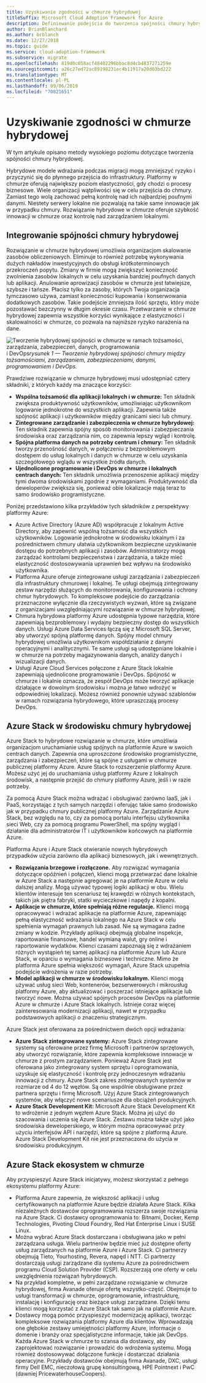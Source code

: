 ```yaml
---
title: Uzyskiwanie zgodności w chmurze hybrydowej
titleSuffix: Microsoft Cloud Adoption Framework for Azure
description: Definiowanie podejścia do tworzenia spójności chmury hybrydowej.
author: BrianBlanchard
ms.author: brblanch
ms.date: 12/27/2018
ms.topic: guide
ms.service: cloud-adoption-framework
ms.subservice: migrate
ms.openlocfilehash: 819d0c058acf48402296bbac8d4cb4837271259e
ms.sourcegitcommit: a26c27ed72ac89198231ec4b11917a20d03bd222
ms.translationtype: MT
ms.contentlocale: pl-PL
ms.lasthandoff: 09/06/2019
ms.locfileid: "70821651"
---
```

# <a name="create-hybrid-cloud-consistency"></a>Uzyskiwanie zgodności w chmurze hybrydowej

W tym artykule opisano metody wysokiego poziomu dotyczące tworzenia spójności chmury hybrydowej.

Hybrydowe modele wdrażania podczas migracji mogą zmniejszyć ryzyko i przyczynić się do płynnego przejścia do infrastruktury. Platformy w chmurze oferują największy poziom elastyczności, gdy chodzi o procesy biznesowe. Wiele organizacji wątpliwości się w celu przejścia do chmury. Zamiast tego wolą zachować pełną kontrolę nad ich najbardziej poufnymi danymi. Niestety serwery lokalne nie pozwalają na takie same innowacje jak w przypadku chmury. Rozwiązanie hybrydowe w chmurze oferuje szybkość innowacji w chmurze oraz kontrolę nad zarządzaniem lokalnymi.

## <a name="integrate-hybrid-cloud-consistency"></a>Integrowanie spójności chmury hybrydowej

Rozwiązanie w chmurze hybrydowej umożliwia organizacjom skalowanie zasobów obliczeniowych. Eliminuje to również potrzebę wykonywania dużych nakładów inwestycyjnych do obsługi krótkoterminowych przekroczeń popytu. Zmiany w firmie mogą zwiększyć konieczność zwolnienia zasobów lokalnych w celu uzyskania bardziej poufnych danych lub aplikacji. Anulowanie aprowizacji zasobów w chmurze jest łatwiejsze, szybsze i tańsze. Płacisz tylko za zasoby, których Twoja organizacja tymczasowo używa, zamiast konieczności kupowania i konserwowania dodatkowych zasobów. Takie podejście zmniejsza ilość sprzętu, który może pozostawać bezczynny w długim okresie czasu. Przetwarzanie w chmurze hybrydowej zapewnia wszystkie korzyści wynikające z elastyczności i skalowalności w chmurze, co pozwala na najniższe ryzyko narażenia na dane.

![Tworzenie hybrydowej spójności w chmurze w ramach tożsamości, zarządzania, zabezpieczeń, danych, programowania](../../_images/hybrid-consistency.png)
i DevOps*rysunek 1 — Tworzenie hybrydowej spójności chmury między tożsamościami, zarządzaniem, zabezpieczeniami, danymi, programowaniem i DevOps.*

Prawdziwe rozwiązanie w chmurze hybrydowej musi udostępniać cztery składniki, z których każdy ma znaczące korzyści:

- **Wspólna tożsamość dla aplikacji lokalnych i w chmurze:** Ten składnik zwiększa produktywność użytkowników, umożliwiając użytkownikom logowanie jednokrotne do wszystkich aplikacji. Zapewnia także spójność aplikacji i użytkowników między granicami sieci lub chmury.
- **Zintegrowane zarządzanie i zabezpieczenia w chmurze hybrydowej:** Ten składnik zapewnia spójny sposób monitorowania i zabezpieczania środowiska oraz zarządzania nim, co zapewnia lepszy wgląd i kontrolę.
- **Spójna platforma danych na potrzeby centrum i chmury:** Ten składnik tworzy przenośność danych, w połączeniu z bezproblemowym dostępem do usług lokalnych i danych w chmurze w celu uzyskania szczegółowego wglądu w wszystkie źródła danych.
- **Ujednolicone programowanie i DevOps w chmurze i lokalnych centrach danych:** Ten składnik umożliwia przenoszenie aplikacji między tymi dwoma środowiskami zgodnie z wymaganiami. Produktywność dla deweloperów zwiększa się, ponieważ obie lokalizacje mają teraz to samo środowisko programistyczne.

Poniżej przedstawiono kilka przykładów tych składników z perspektywy platformy Azure:

- Azure Active Directory (Azure AD) współpracuje z lokalnym Active Directory, aby zapewnić wspólną tożsamość dla wszystkich użytkowników. Logowanie jednokrotne w środowisku lokalnym i za pośrednictwem chmury ułatwia użytkownikom bezpieczne uzyskiwanie dostępu do potrzebnych aplikacji i zasobów. Administratorzy mogą zarządzać kontrolami bezpieczeństwa i zarządzania, a także mieć elastyczność dostosowywania uprawnień bez wpływu na środowisko użytkownika.
- Platforma Azure oferuje zintegrowane usługi zarządzania i zabezpieczeń dla infrastruktury chmurowej i lokalnej. Te usługi obejmują zintegrowany zestaw narzędzi służących do monitorowania, konfigurowania i ochrony chmur hybrydowych. To kompleksowe podejście do zarządzania przeznaczone wyłącznie dla rzeczywistych wyzwań, które są związane z organizacjami uwzględniającymi rozwiązanie w chmurze hybrydowej.
- Chmura hybrydowa platformy Azure udostępnia typowe narzędzia, które zapewniają bezproblemowy i wydajny bezpieczny dostęp do wszystkich danych. Usługi Azure Data Services łączą się z Microsoft SQL Server, aby utworzyć spójną platformę danych. Spójny model chmury hybrydowej umożliwia użytkownikom współdziałanie z danymi operacyjnymi i analitycznymi. Te same usługi są udostępniane lokalnie i w chmurze na potrzeby magazynowania danych, analizy danych i wizualizacji danych.
- Usługi Azure Cloud Services połączone z Azure Stack lokalnie zapewniają ujednolicone programowanie i DevOps. Spójność w chmurze i lokalnie oznacza, że zespół DevOps może tworzyć aplikacje działające w dowolnym środowisku i można je łatwo wdrożyć w odpowiedniej lokalizacji. Możesz również ponownie używać szablonów w ramach rozwiązania hybrydowego, które upraszczają procesy DevOps.

## <a name="azure-stack-in-a-hybrid-cloud-environment"></a>Azure Stack w środowisku chmury hybrydowej

Azure Stack to hybrydowe rozwiązanie w chmurze, które umożliwia organizacjom uruchamianie usług spójnych na platformie Azure w swoich centrach danych. Zapewnia ona uproszczone środowisko programistyczne, zarządzania i zabezpieczeń, które są spójne z usługami w chmurze publicznej platformy Azure. Azure Stack to rozszerzenie platformy Azure. Możesz użyć jej do uruchamiania usług platformy Azure z lokalnych środowisk, a następnie przejść do chmury platformy Azure, jeśli i w razie potrzeby.

Za pomocą Azure Stack można wdrażać i obsługiwać zarówno IaaS, jak i PaaS, korzystając z tych samych narzędzi i oferując takie samo środowisko jak w przypadku chmury publicznej platformy Azure. Zarządzanie Azure Stack, bez względu na to, czy za pomocą portalu interfejsu użytkownika sieci Web, czy za pomocą programu PowerShell, ma spójny wygląd i działanie dla administratorów IT i użytkowników końcowych na platformie Azure.

Platforma Azure i Azure Stack otwieranie nowych hybrydowych przypadków użycia zarówno dla aplikacji biznesowych, jak i wewnętrznych.

- **Rozwiązania brzegowe i rozłączone.** Aby rozwiązać wymagania dotyczące opóźnień i połączeń, klienci mogą przetwarzać dane lokalnie w Azure Stack a następnie agregować je na platformie Azure w celu dalszej analizy. Mogą używać typowej logiki aplikacji w obu. Wielu klientów interesuje ten scenariusz tej krawędzi w różnych kontekstach, takich jak piętra fabryki, statki wycieczkowe i napędy z kopalni.
- **Aplikacje w chmurze, które spełniają różne regulacje.** Klienci mogą opracowywać i wdrażać aplikacje na platformie Azure, zapewniając pełną elastyczność wdrażania lokalnego na Azure Stack w celu spełnienia wymagań prawnych lub zasad. Nie są wymagana żadne zmiany w kodzie. Przykłady aplikacji obejmują globalne inspekcje, raportowanie finansowe, handel wymianą walut, gry online i raportowanie wydatków. Klienci czasami zapoznają się z wdrażaniem różnych wystąpień tej samej aplikacji na platformie Azure lub Azure Stack, w oparciu o wymagania biznesowe i techniczne. Mimo że platforma Azure spełnia większość wymagań, Azure Stack uzupełnia podejście wdrożenia w razie potrzeby.
- **Model aplikacji w chmurze w środowisku lokalnym.** Klienci mogą używać usług sieci Web, kontenerów, bezserwerowych i mikrousług platformy Azure, aby aktualizować i poszerzać istniejące aplikacje lub tworzyć nowe. Można używać spójnych procesów DevOps na platformie Azure w chmurze i Azure Stack lokalnych. Istnieje coraz więcej zainteresowania modernizacji aplikacji, nawet w przypadku podstawowych aplikacji o znaczeniu strategicznym.

Azure Stack jest oferowana za pośrednictwem dwóch opcji wdrażania:

- **Azure Stack zintegrowane systemy:** Azure Stack zintegrowane systemy są oferowane przez firmę Microsoft i partnerów sprzętowych, aby utworzyć rozwiązanie, które zapewnia kompleksowe innowacje w chmurze z prostym zarządzaniem. Ponieważ Azure Stack jest oferowana jako zintegrowany system sprzętu i oprogramowania, uzyskuje się elastyczność i kontrolę przy jednoczesnym wdrażaniu innowacji z chmury. Azure Stack zakres zintegrowanych systemów w rozmiarze od 4 do 12 węzłów. Są one wspólnie obsługiwane przez partnera sprzętu i firmę Microsoft. Użyj Azure Stack zintegrowanych systemów, aby włączyć nowe scenariusze dla obciążeń produkcyjnych.
- **Azure Stack Development Kit:** Microsoft Azure Stack Development Kit to wdrożenie z jednym węzłem Azure Stack. Można jej użyć do szacowania i uczenia się Azure Stack. Zestawu można także użyć jako środowiska deweloperskiego, w którym można opracowywać przy użyciu interfejsów API i narzędzi, które są spójne z platformą Azure. Azure Stack Development Kit nie jest przeznaczona do użycia w środowisku produkcyjnym.

## <a name="azure-stack-one-cloud-ecosystem"></a>Azure Stack ekosystem w chmurze

Aby przyspieszyć Azure Stack inicjatywy, możesz skorzystać z pełnego ekosystemu platformy Azure:

- Platforma Azure zapewnia, że większość aplikacji i usług certyfikowanych na platformie Azure będzie działała Azure Stack. Kilka niezależnych dostawców oprogramowania rozszerza swoje rozwiązania na Azure Stack. Ci dostawcy oprogramowania to: Bitnami, Docker, Kemp Technologies, Pivoting Cloud Foundry, Red Hat Enterprise Linux i SUSE Linux.
- Można wybrać Azure Stack dostarczana i obsługiwana jako w pełni zarządzana usługa. Wielu partnerów będzie mieć już dostępne oferty usług zarządzanych na platformie Azure i Azure Stack. Ci partnerzy obejmują Tieto, Yourhosting, Revera, napęd i NTT. Ci partnerzy dostarczają usługi zarządzane dla systemu Azure za pośrednictwem programu Cloud Solution Provider (CSP). Rozszerzają one oferty w celu uwzględnienia rozwiązań hybrydowych.
- Na przykład kompletne, w pełni zarządzane rozwiązanie w chmurze hybrydowej, firma Avanade oferuje ofertę wszystko-część. Obejmuje to usługi transformacji w chmurze, oprogramowanie, infrastrukturę, instalację i konfigurację oraz bieżące usługi zarządzane. Dzięki temu klienci mogą korzystać z Azure Stack tak samo jak na platformie Azure.
- Dostawcy mogą pomóc przyspieszyć modernizację aplikacji, tworząc kompleksowe rozwiązania platformy Azure dla klientów. Wprowadzają one głębokie zestawy umiejętności platformy Azure, informacje o domenie i branży oraz specjalistyczne informacje, takie jak DevOps. Każda Azure Stack w chmurze to szansa dla dostawcy, aby zaprojektować rozwiązanie i prowadzić do wdrożenia systemu. Mogą również dostosowywać dołączone funkcje i dostarczać działania operacyjne. Przykłady dostawców obejmują firma Avanade, DXC, usługi firmy Dell EMC, nieczołową grupę konsultingową, HPE Pointnext i PwC (dawniej PricewaterhouseCoopers).

